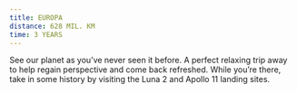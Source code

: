 ```yaml
---
title: EUROPA
distance: 628 MIL. KM
time: 3 YEARS
---
```


See our planet as you’ve never seen it before. A perfect relaxing trip away to help regain perspective and come back refreshed. While you’re there, take in some history by visiting the Luna 2 and Apollo 11 landing sites.
